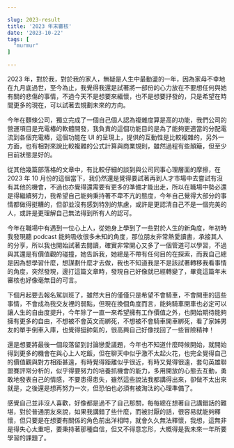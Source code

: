```yaml
---

slug: 2023-result
title: '2023 年末審核'
date: '2023-10-22'
tags: [
  "murmur"
]

---
```


2023 年，對於我，對於我的家人，無疑是人生中最動盪的一年，因為家母不幸地在九月底過世，至今為止，我覺得我還是試著將一部份的心力放在不要想任何與她有關的悲傷的事情，不過今天不是想要來緬懷，也不是想要抒發的，只是希望在時間更多的現在，可以試著去規劃未來的方向。

今年在麵條公司，獨立完成了一個自己個人認為複雜度算是高的功能，我們公司的營運項目是充電樁的軟體開發，我負責的這個功能目的是為了能夠更適當的分配電流到各個充電樁，這個功能在 UI 的呈現上，提供的互動性是比較複雜的，另外一方面，也有相對來說比較複雜的公式計算與商業規則，雖然過程有些顛簸，但至少目前狀態是好的。

從其他幾篇部落格的文章中，有比較仔細的談到與公司同事心理層面的摩擦，在 2023 年 10 月份的這個當下，我仍然還是覺得要試著再到人才市場中去嘗試有沒有其他的機會，不過也亦覺得還需要有更多的準備才能出走，所以在職場中勢必還是得繼續努力，我希望自己能夠秉持著不卑不亢的態度，今年自己覺得大部分的事情都做得挺糟的，但卻並沒有感到特別的焦慮，或許是更認清自己不是一個完美的人，或許是更理解自己無法得到所有人的認可。

今年在職場中有遇到一位心上人，從她身上學到了一些對於人生的新角度，年初時我發現聽 podcast 能夠吸收很多未知的角度，那位朋友非常熱愛讀書，承接其人的分享，所以我也開始試著去閱讀，確實非常開心又多了一個管道可以學習，不過與其還是有價值觀的碰撞，她告訴我，她總是不帶有任何目的在探索，而我自己總是因為想學習什麼，想謀劃什麼才去做，我也不知道我是不是該試著轉移我看事情的角度，突然發現，邊打這篇文章時，發現自己好像就已經轉變了，畢竟這篇年末審核也好像毫無目的可言。

下個月起要去報名駕訓班了，雖然大目的僅僅只是希望不會騎車，不會開車的這些事情，不會成為我交友裡的弱點，但現在換個角度而言，能夠騎車開車也必定可以讓人生的自由度提升，今年除了一直一來希望擁有工作價值之外，也開始期待能夠擁有更多的自由，不想被不會英文而綁死，不想被不會騎車開車綁死，看了家姊男友的單手倒車入庫，也覺得挺帥氣的，很高興自己好像找回了一些冒險精神！

還是想要將最後一個段落留到討論戀愛議題，今年也不知道什麼時候開始，就開始得到更多的機會在與心上人吃飯，但在聊天中似乎激不太起火花，也完全覺得自己的價值觀與對方相距甚遠，有時覺得距離似乎很近，有時又覺得很遠，套句英雄聯盟賽評常分析的，似乎得要努力的培養抓機會的能力，多用開放的心態去互動，勇敢地發表自己的情感，不要患得患失，雖然這些說法我都講得出來，卻做不太出來就是，之後還是想再努力一次，但恐怕也必須有被淘汰的心理準備了。

感覺自己並非沒人喜歡，好像都是過不了自己那關，每每總在想著自己講錯話的難堪，對於普通朋友來說，如果我講錯了些什麼，而被討厭的話，很容易就能夠釋懷，但只要是在想要有關係的角色前出洋相時，就會久久無法釋懷，我想，這無非是得失心太重吧，要秉持著那種自信，但又不得意忘形，大概得是我未來一年所要學習的課題了。



